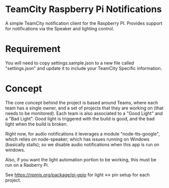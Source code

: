 TeamCity Raspberry Pi Notifications
====================================
A simple TeamCity notification client for the Raspberry PI. Provides support for notifications via the Speaker and lighting control.

Requirement
===========
You will need to copy settings.sample.json to a new file called "settings.json" and update it to include your TeamCity Specific information.


Concept
=======
The core concept behind the project is based around Teams, where each team has a single owner, and a set of projects that they are working on (that needs to be monitored).  Each team is also associated to a "Good Light" and a "Bad Light".  Good light is triggered with the build is good, and the bad light when the build is broken.

Right now, for audio notifications it leverages a module "node-tts-google", which relies on node-speaker; which has issues running on Windows (basically stalls); so we disable audio notifications when this app is run on windows.

Also, if you want the light automation portion to be working, this must be run on a Rasberry Pi.  

See https://npmjs.org/package/pi-gpio for light <-> pin setup for each project.

